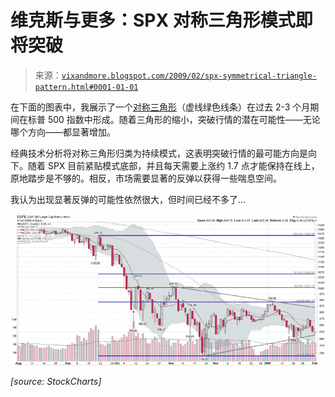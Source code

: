 <!--yml

分类：未分类

日期：2024-05-18 18:02:02

-->

# 维克斯与更多：SPX 对称三角形模式即将突破

> 来源：[`vixandmore.blogspot.com/2009/02/spx-symmetrical-triangle-pattern.html#0001-01-01`](http://vixandmore.blogspot.com/2009/02/spx-symmetrical-triangle-pattern.html#0001-01-01)

在下面的图表中，我展示了一个[对称三角形](http://vixandmore.blogspot.com/search/label/symmetrical%20triangle)（虚线绿色线条）在过去 2-3 个月期间在标普 500 指数中形成。随着三角形的缩小，突破行情的潜在可能性——无论哪个方向——都显著增加。

经典技术分析将对称三角形归类为持续模式，这表明突破行情的最可能方向是向下。随着 SPX 目前紧贴模式底部，并且每天需要上涨约 1.7 点才能保持在线上，原地踏步是不够的。相反，市场需要显著的反弹以获得一些喘息空间。

我认为出现显著反弹的可能性依然很大，但时间已经不多了…

![](img/d379d2334910194a76e3316df6481070.png)

*[source: StockCharts]*
